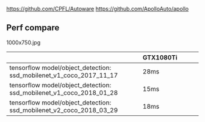 https://github.com/CPFL/Autoware
https://github.com/ApolloAuto/apollo


## Perf compare


1000x750.jpg

|   | GTX1080Ti |   |   |   |
|---|---|---|---|---|
| tensorflow model/object_detection: ssd_mobilenet_v1_coco_2017_11_17 | 28ms |   |   |   |
| tensorflow model/object_detection: ssd_mobilenet_v1_coco_2018_01_28 | 15ms |   |   |   |
| tensorflow model/object_detection: ssd_mobilenet_v2_coco_2018_03_29 | 18ms |   |   |   |

